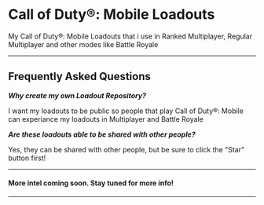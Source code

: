 # Call of Duty®: Mobile Loadouts
My Call of Duty®: Mobile Loadouts that i use in Ranked Multiplayer, Regular Multiplayer and other modes like Battle Royale

---

## Frequently Asked Questions
___Why create my own Loadout Repository?___

I want my loadouts to be public so people that play Call of Duty®: Mobile can experiance my loadouts in Multiplayer and Battle Royale

___Are these loadouts able to be shared with other people?___

Yes, they can be shared with other people, but be sure to click the "Star" button first!

---

#### More intel coming soon. Stay tuned for more info!

---
